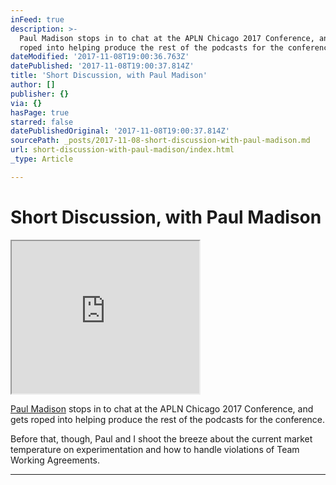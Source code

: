 ```yaml
---
inFeed: true
description: >-
  Paul Madison stops in to chat at the APLN Chicago 2017 Conference, and gets
  roped into helping produce the rest of the podcasts for the conference.
dateModified: '2017-11-08T19:00:36.763Z'
datePublished: '2017-11-08T19:00:37.814Z'
title: 'Short Discussion, with Paul Madison'
author: []
publisher: {}
via: {}
hasPage: true
starred: false
datePublishedOriginal: '2017-11-08T19:00:37.814Z'
sourcePath: _posts/2017-11-08-short-discussion-with-paul-madison.md
url: short-discussion-with-paul-madison/index.html
_type: Article

---
```

# Short Discussion, with Paul Madison

<iframe src="https://the-grid.github.io/ed-userhtml/?g=eJxlkNtuwzAIhl_F8v1KtB7UTU1fZfKBNqgYIttRlj79nPYuu4P_Q3yCC92yS2hKXRh76zVHzN9GVNCakkNvAYaa-Pgxslsw75h8WWQXNAEmjxFwpKIRgSIcz1-f3bmDAek-VNifOpgp1gFOhw7qgAmhVCfR5Qhuqs3xW0G0oSl5ccSwYHmRVbaSMSOri2sp-uNiW0Zl7SJlDJVUwLvwmNeN1ry9vW1ia17m3jZ1OyRkZSa591bUGuOYdb5NzA0gipnRP6hu06TPbaT_ZsomuV7g_dLrH9pWfls" height="244" style=""></iframe>

[Paul Madison][0] stops in to chat at the APLN Chicago 2017 Conference, and gets roped into helping produce the rest of the podcasts for the conference.

Before that, though, Paul and I shoot the breeze about the current market temperature on experimentation and how to handle violations of Team Working Agreements.

---



[0]: https://www.linkedin.com/in/paulmadison/